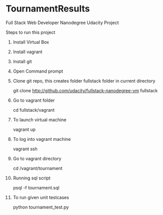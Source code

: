 # TournamentResults
Full Stack Web Developer Nanodegree Udacity Project

Steps to run this project

1. Install Virtual Box 

2. Install vagrant

3. Install git

4. Open Command prompt

5. Clone git repo, this creates folder fullstack folder in current directory

    git clone http://github.com/udacity/fullstack-nanodegree-vm fullstack
    
6. Go to vagrant folder

    cd fullstack/vagrant

7. To launch virtual machine

    vagrant up

8. To log into vagrant machine

    vagrant ssh
    
9. Go to vagrant directory

    cd /vagrant/tournament
    
10. Running sql script
    
    psql -f tournament.sql
    
11. To run given unit testcases

    python tournament_test.py
    
